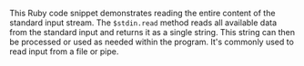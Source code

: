 This Ruby code snippet demonstrates reading the entire content of the standard input stream. The `$stdin.read` method reads all available data from the standard input and returns it as a single string.  This string can then be processed or used as needed within the program.  It's commonly used to read input from a file or pipe.




